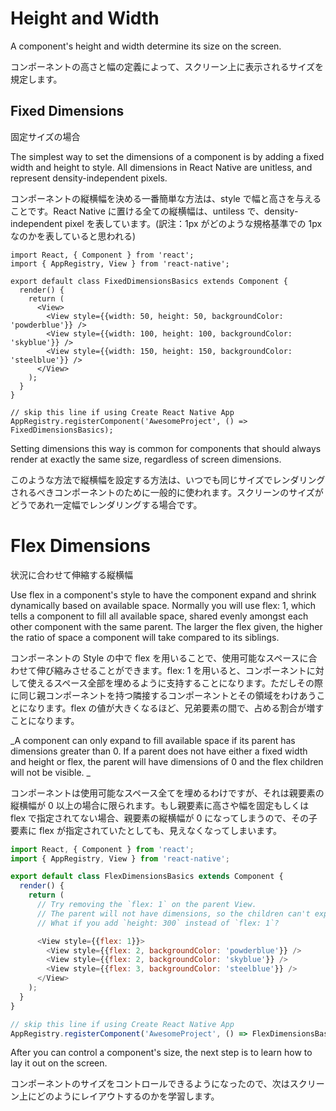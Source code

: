 # Height and Width

A component's height and width determine its size on the screen.

コンポーネントの高さと幅の定義によって、スクリーン上に表示されるサイズを規定します。

## Fixed Dimensions 

固定サイズの場合

The simplest way to set the dimensions of a component is by adding a fixed width and height to style. All dimensions in React Native are unitless, and represent density-independent pixels.

コンポーネントの縦横幅を決める一番簡単な方法は、style で幅と高さを与えることです。React Native に置ける全ての縦横幅は、untiless で、density-independent pixel を表しています。(訳注：1px がどのような規格基準での 1px なのかを表していると思われる)

```
import React, { Component } from 'react';
import { AppRegistry, View } from 'react-native';

export default class FixedDimensionsBasics extends Component {
  render() {
    return (
      <View>
        <View style={{width: 50, height: 50, backgroundColor: 'powderblue'}} />
        <View style={{width: 100, height: 100, backgroundColor: 'skyblue'}} />
        <View style={{width: 150, height: 150, backgroundColor: 'steelblue'}} />
      </View>
    );
  }
}

// skip this line if using Create React Native App
AppRegistry.registerComponent('AwesomeProject', () => FixedDimensionsBasics);
```

Setting dimensions this way is common for components that should always render at exactly the same size, regardless of screen dimensions.

このような方法で縦横幅を設定する方法は、いつでも同じサイズでレンダリングされるべきコンポーネントのために一般的に使われます。スクリーンのサイズがどうであれ一定幅でレンダリングする場合です。

# Flex Dimensions 

状況に合わせて伸縮する縦横幅

Use flex in a component's style to have the component expand and shrink dynamically based on available space. Normally you will use flex: 1, which tells a component to fill all available space, shared evenly amongst each other component with the same parent. The larger the flex given, the higher the ratio of space a component will take compared to its siblings.

コンポーネントの Style の中で flex を用いることで、使用可能なスペースに合わせて伸び縮みさせることができます。flex: 1 を用いると、コンポーネントに対して使えるスペース全部を埋めるように支持することになります。ただしその際に同じ親コンポーネントを持つ隣接するコンポーネントとその領域をわけあうことになります。flex の値が大きくなるほど、兄弟要素の間で、占める割合が増すことになります。


_A component can only expand to fill available space if its parent has dimensions greater than 0. If a parent does not have either a fixed width and height or flex, the parent will have dimensions of 0 and the flex children will not be visible.
_

コンポーネントは使用可能なスペース全てを埋めるわけですが、それは親要素の縦横幅が 0 以上の場合に限られます。もし親要素に高さや幅を固定もしくは flex で指定されてない場合、親要素の縦横幅が 0 になってしまうので、その子要素に flex が指定されていたとしても、見えなくなってしまいます。

```js
import React, { Component } from 'react';
import { AppRegistry, View } from 'react-native';

export default class FlexDimensionsBasics extends Component {
  render() {
    return (
      // Try removing the `flex: 1` on the parent View.
      // The parent will not have dimensions, so the children can't expand.
      // What if you add `height: 300` instead of `flex: 1`?

      <View style={{flex: 1}}>
        <View style={{flex: 2, backgroundColor: 'powderblue'}} />
        <View style={{flex: 2, backgroundColor: 'skyblue'}} />
        <View style={{flex: 3, backgroundColor: 'steelblue'}} />
      </View>
    );
  }
}

// skip this line if using Create React Native App
AppRegistry.registerComponent('AwesomeProject', () => FlexDimensionsBasics);
```

After you can control a component's size, the next step is to learn how to lay it out on the screen.

コンポーネントのサイズをコントロールできるようになったので、次はスクリーン上にどのようにレイアウトするのかを学習します。

